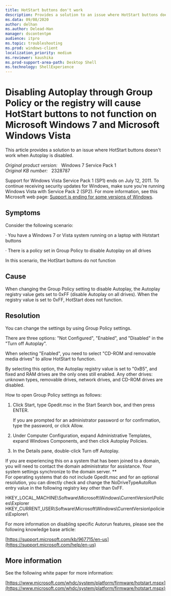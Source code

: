 ```yaml
---
title: HotStart buttons don't work
description: Provides a solution to an issue where HotStart buttons doesn't work when Autoplay is disabled.
ms.data: 09/08/2020
author: delhan
ms.author: Delead-Han
manager: dscontentpm
audience: itpro
ms.topic: troubleshooting
ms.prod: windows-client
localization_priority: medium
ms.reviewer: kaushika
ms.prod-support-area-path: Desktop Shell
ms.technology: ShellExperience
---
```

# Disabling Autoplay through Group Policy or the registry will cause HotStart buttons to not function on Microsoft Windows 7 and Microsoft Windows Vista

This article provides a solution to an issue where HotStart buttons doesn't work when Autoplay is disabled.

_Original product version:_ &nbsp; Windows 7 Service Pack 1  
_Original KB number:_ &nbsp; 2328787

Support for Windows Vista Service Pack 1 (SP1) ends on July 12, 2011. To continue receiving security updates for Windows, make sure you're running Windows Vista with Service Pack 2 (SP2). For more information, see this Microsoft web page: [Support is ending for some versions of Windows](https://windows.microsoft.com/windows/help/end-support-windows-xp-sp2-windows-vista-without-service-packs).

## Symptoms

Consider the following scenario:

· You have a Windows 7 or Vista system running on a laptop with Hotstart buttons

· There is a policy set in Group Policy to disable Autoplay on all drives

In this scenario, the HotStart buttons do not function

## Cause

When changing the Group Policy setting to disable Autoplay, the Autoplay registry value gets set to 0xFF (disable Autoplay on all drives). When the registry value is set to 0xFF, HotStart does not function.

## Resolution

You can change the settings by using Group Policy settings.

There are three options: "Not Configured", "Enabled", and "Disabled" in the "Turn off Autoplay".

When selecting "Enabled", you need to select "CD-ROM and removable media drives" to allow HotStart to function.

By selecting this option, the Autoplay registry value is set to "0xB5", and fixed and RAM drives are the only ones still enabled. Any other drives: unknown types, removable drives, network drives, and CD-ROM drives are disabled.

How to open Group Policy settings as follows:

1. Click Start, type Gpedit.msc in the Start Search box, and then press ENTER.

    If you are prompted for an administrator password or for confirmation, type the password, or click Allow.

2. Under Computer Configuration, expand Administrative Templates, expand Windows Components, and then click Autoplay Policies.

3. In the Details pane, double-click Turn off Autoplay.

If you are experiencing this on a system that has been joined to a domain, you will need to contact the domain administrator for assistance. Your system settings synchronize to the domain server.
 **  
For operating systems that do not include Gpedit.msc and for an optional resolution, you can directly check and change the NoDriveTypeAutoRun entry value in the following registry key other than 0xFF.

HKEY_LOCAL_MACHINE\Software\Microsoft\Windows\CurrentVersion\Polic []() es\Explorer\
HKEY_CURRENT_USER\Software\Microsoft\Windows\CurrentVersion\policies\Explorer\

For more information on disabling specific Autorun features, please see the following knowledge base article:

[https://support.microsoft.com/kb/967715/en-us](https://support.microsoft.com/help/en-us) 

## More information

See the following white paper for more information:

[https://www.microsoft.com/whdc/system/platform/firmware/hotstart.mspx](https://www.microsoft.com/whdc/system/platform/firmware/hotstart.mspx)
